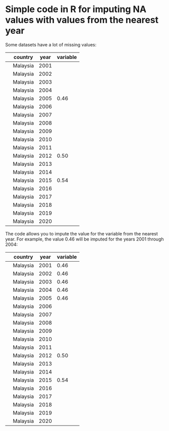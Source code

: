# Simple code in R for imputing NA values with values from the nearest year

Some datasets have a lot of missing values: 

|     | country  | year | variable |
| :-: | :------: | :--: | -------- |
|     | Malaysia | 2001 |          |
|     | Malaysia | 2002 |          |
|     | Malaysia | 2003 |          |
|     | Malaysia | 2004 |          |
|     | Malaysia | 2005 | 0.46     |
|     | Malaysia | 2006 |          |
|     | Malaysia | 2007 |          |
|     | Malaysia | 2008 |          |
|     | Malaysia | 2009 |          |
|     | Malaysia | 2010 |          |
|     | Malaysia | 2011 |          |
|     | Malaysia | 2012 | 0.50     |
|     | Malaysia | 2013 |          |
|     | Malaysia | 2014 |          |
|     | Malaysia | 2015 | 0.54     |
|     | Malaysia | 2016 |          |
|     | Malaysia | 2017 |          |
|     | Malaysia | 2018 |          |
|     | Malaysia | 2019 |          |
|     | Malaysia | 2020 |          |

The code allows you to impute the value for the variable from the nearest year. For example, the value 0.46 will be imputed for the years 2001 through 2004:

|     | country  | year | variable |
| :-: | :------: | :--: | -------- |
|     | Malaysia | 2001 |0.46         |
|     | Malaysia | 2002 |    0.46      |
|     | Malaysia | 2003 |   0.46       |
|     | Malaysia | 2004 |    0.46      |
|     | Malaysia | 2005 | 0.46     |
|     | Malaysia | 2006 |          |
|     | Malaysia | 2007 |          |
|     | Malaysia | 2008 |          |
|     | Malaysia | 2009 |          |
|     | Malaysia | 2010 |          |
|     | Malaysia | 2011 |          |
|     | Malaysia | 2012 | 0.50     |
|     | Malaysia | 2013 |          |
|     | Malaysia | 2014 |          |
|     | Malaysia | 2015 | 0.54     |
|     | Malaysia | 2016 |          |
|     | Malaysia | 2017 |          |
|     | Malaysia | 2018 |          |
|     | Malaysia | 2019 |          |
|     | Malaysia | 2020 |          |
